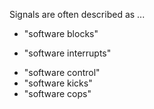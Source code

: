 Signals are often described as ...

* "software blocks"
+ "software interrupts"
* "software control"
* "software kicks"
* "software cops"
